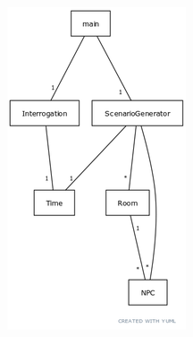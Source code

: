 <img src="https://github.com/Veloxization/ot-harjoitustyo/blob/master/documentation/images/diagram.png">
